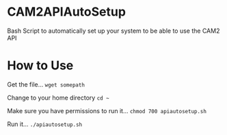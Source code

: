 # CAM2APIAutoSetup
Bash Script to automatically set up your system to be able to use the CAM2 API

# How to Use
Get the file...
`wget somepath`

Change to your home directory
`cd ~`

Make sure you have permissions to run it... 
`chmod 700 apiautosetup.sh`

Run it...
`./apiautosetup.sh`
